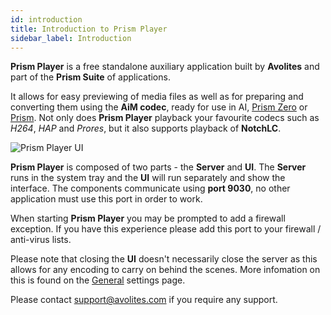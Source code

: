 ```yaml
---
id: introduction
title: Introduction to Prism Player
sidebar_label: Introduction
---
```


**Prism Player** is a free standalone auxiliary application built by **Avolites** and part of the **Prism Suite** of applications.

It allows for easy previewing of media files as well as for preparing and converting them using the **AiM codec**, ready for use in AI, [Prism Zero](../zero/introduction) or [Prism](../prism/introduction). Not only does **Prism Player** playback your favourite codecs such as *H264*, *HAP* and *Prores*, but it also supports playback of **NotchLC**.

![Prism Player UI](/prismdocs/images/prism-player-ui.png)

**Prism Player** is composed of two parts - the **Server** and **UI**. The **Server** runs in the system tray and the **UI** will run separately and show the interface. The components communicate using **port 9030**, no other application must use this port in order to work.

When starting **Prism Player** you may be prompted to add a firewall exception. If you have this experience please add this port to your firewall / anti-virus lists.

Please note that closing the **UI** doesn't necessarily close the server as this allows for any encoding to carry on behind the scenes. More infomation on this is found on the [General](./settings/settings-general) settings page.

Please contact <a href="mailto:support@avolites.com?subject=Prism%20Player:">support@avolites.com</a> if you require any support.
